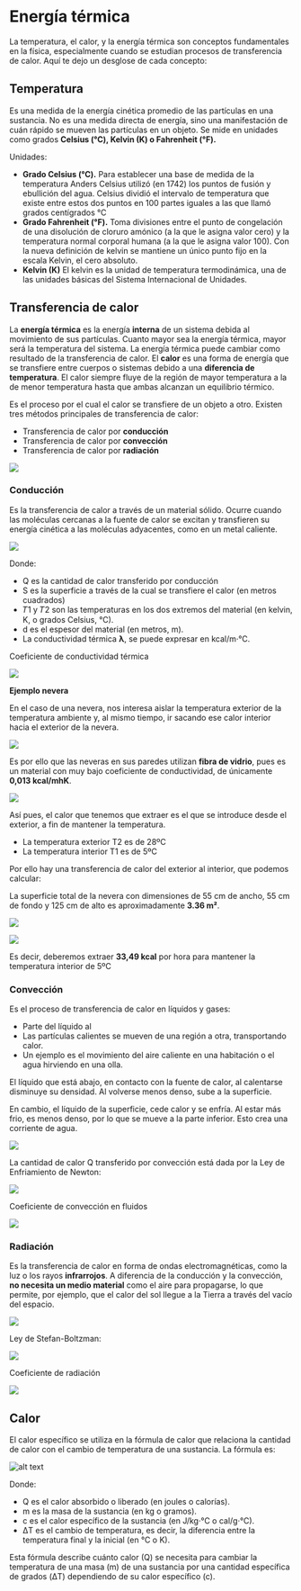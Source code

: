 # Energía térmica

La temperatura, el calor, y la energía térmica son conceptos fundamentales en la física, especialmente cuando se estudian procesos de transferencia de calor. Aquí te dejo un desglose de cada concepto:

## Temperatura

Es una medida de la energía cinética promedio de las partículas en una sustancia.
No es una medida directa de energía, sino una manifestación de cuán rápido se mueven las partículas en un objeto.
Se mide en unidades como grados **Celsius (°C), Kelvin (K) o Fahrenheit (°F).**

Unidades:

- **Grado Celsius (°C).** Para establecer una base de medida de la temperatura Anders Celsius utilizó (en 1742) los puntos de fusión y ebullición del agua. Celsius dividió el intervalo de temperatura que existe entre estos dos puntos en 100 partes iguales a las que llamó grados centígrados °C
- **Grado Fahrenheit (°F).** Toma divisiones entre el punto de congelación de una disolución de cloruro amónico (a la que le asigna valor cero) y la temperatura normal corporal humana (a la que le asigna valor 100).
Con la nueva definición de kelvin se mantiene un único punto fijo en la escala Kelvin, el cero absoluto.
- **Kelvin (K)** El kelvin es la unidad de temperatura termodinámica, una de las unidades básicas del Sistema Internacional de Unidades.

## Transferencia de calor

La **energía térmica** es la energía **interna** de un sistema debida al movimiento de sus partículas. Cuanto mayor sea la energía térmica, mayor será la temperatura del sistema. La energía térmica puede cambiar como resultado de la transferencia de calor.
El **calor** es una forma de energía que se transfiere entre cuerpos o sistemas debido a una **diferencia de temperatura**. El calor siempre fluye de la región de mayor temperatura a la de menor temperatura hasta que ambas alcanzan un equilibrio térmico.

Es el proceso por el cual el calor se transfiere de un objeto a otro. Existen tres métodos principales de transferencia de calor:

- Transferencia de calor por **conducción**
- Transferencia de calor por **convección**
- Transferencia de calor por **radiación**

![](img/2024-10-15-11-56-06.png)

### Conducción

Es la transferencia de calor a través de un material sólido. Ocurre cuando las moléculas cercanas a la fuente de calor se excitan y transfieren su energía cinética a las moléculas adyacentes, como en un metal caliente.

![](img/2024-10-15-11-33-44.png)

Donde:

- Q es la cantidad de calor transferido por conducción
- S es la superficie a través de la cual se transfiere el calor (en metros cuadrados)
- 𝑇1 y 𝑇2 son las temperaturas en los dos extremos del material (en kelvin, K, o grados Celsius, °C).
- d es el espesor del material (en metros, m).
- La conductividad térmica **λ**, se puede expresar en kcal/m·°C.

Coeficiente de conductividad térmica

![](img/2024-10-22-08-01-38.png)

**Ejemplo nevera**

En el caso de una nevera, nos interesa aislar la temperatura exterior de la temperatura ambiente y, al mismo tiempo, ir sacando ese calor interior hacia el exterior de la nevera.

![](img/2024-10-15-11-58-58.png)

Es por ello que las neveras en sus paredes utilizan **fibra de vidrio**, pues es un material con muy bajo coeficiente de conductividad, de únicamente **0,013 kcal/mhK**.

![](img/2024-10-15-11-59-17.png)

Así pues, el calor que tenemos que extraer es el que se introduce desde el exterior, a fin de mantener la temperatura.

- La temperatura exterior T2 es de 28ºC
- La temperatura interior T1 es de 5ºC

Por ello hay una transferencia de calor del exterior al interior, que podemos calcular:

La superficie total de la nevera con dimensiones de 55 cm de ancho, 55 cm de fondo y 125 cm de alto es aproximadamente **3.36 m²**.

![](img/2024-10-15-11-50-10.png)

![](img/2024-10-15-11-50-19.png)

Es decir, deberemos extraer **33,49 kcal** por hora para mantener la temperatura interior de 5ºC

### Convección

Es el proceso de transferencia de calor en líquidos y gases:

- Parte del líquido al
- Las partículas calientes se mueven de una región a otra, transportando calor.
- Un ejemplo es el movimiento del aire caliente en una habitación o el agua hirviendo en una olla.

El líquido que está abajo, en contacto con la fuente de calor, al calentarse disminuye su densidad.
Al volverse menos denso, sube a la superficie.

En cambio, el líquido de la superficie, cede calor y se enfría. Al estar más frio, es menos denso, por lo que se mueve a la parte inferior.
Esto crea una corriente de agua.

![](img/2024-10-15-12-48-52.png)

La cantidad de calor Q transferido por convección está dada por la Ley de Enfriamiento de Newton:

![](img/2024-10-15-11-40-00.png)

Coeficiente de convección en fluidos

![](img/2024-10-22-08-02-17.png)

### Radiación

Es la transferencia de calor en forma de ondas electromagnéticas, como la luz o los rayos **infrarrojos**.
A diferencia de la conducción y la convección, **no necesita un medio material** como el aire para propagarse, lo que permite,
por ejemplo, que el calor del sol llegue a la Tierra a través del vacío del espacio.

![](img/2024-10-15-13-07-07.png)

Ley de Stefan-Boltzman:

![](img/2024-10-15-11-42-20.png)

Coeficiente de radiación

![](img/2024-10-22-08-00-57.png)

## Calor

El calor específico se utiliza en la fórmula de calor que relaciona la cantidad de calor con el cambio de temperatura de una sustancia. La fórmula es:

![alt text](image-3.png)

Donde:

- Q es el calor absorbido o liberado (en joules o calorías).
- m es la masa de la sustancia (en kg o gramos).
- c es el calor específico de la sustancia (en J/kg·°C o cal/g·°C).
- ΔT es el cambio de temperatura, es decir, la diferencia entre la temperatura final y la inicial (en °C o K).

Esta fórmula describe cuánto calor (Q) se necesita para cambiar la temperatura de una masa (m) de una sustancia por una cantidad específica de grados (ΔT) dependiendo de su calor específico (c).